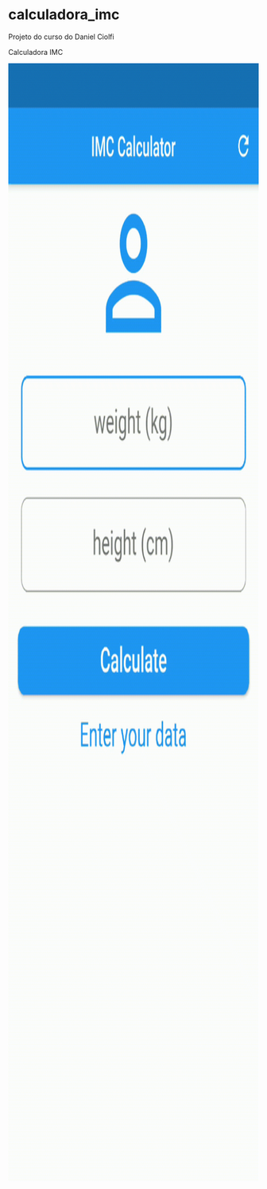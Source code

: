 # calculadora_imc

Projeto do curso do Daniel Ciolfi

Calculadora IMC

<img src="presentation.gif" height="2248" width="1080" />

